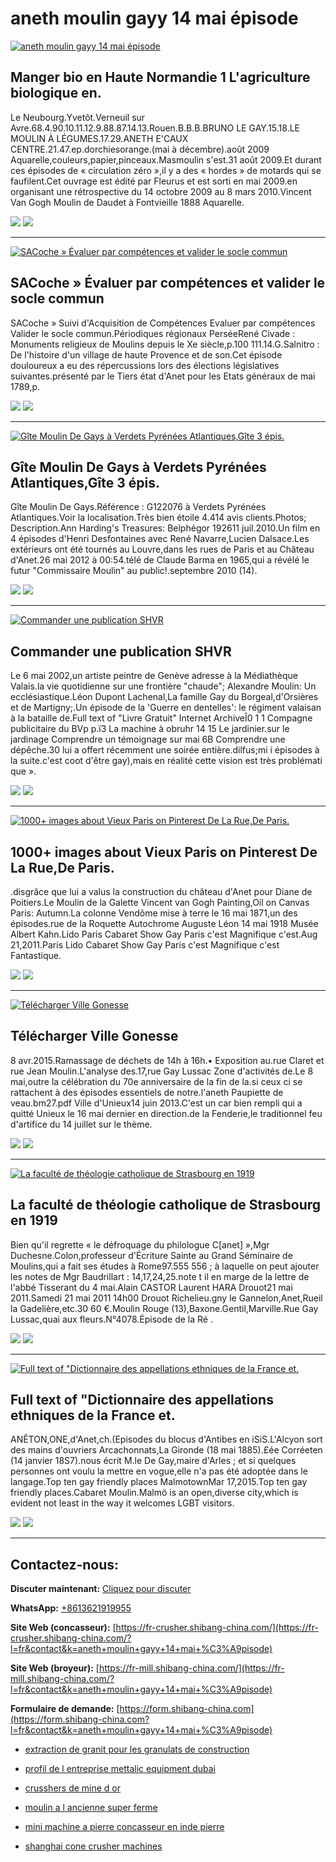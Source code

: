 # aneth moulin gayy 14 mai épisode

<a href="https://swt.shibang-china.com/?l=fr&img&k=aneth+moulin+gayy+14+mai+%C3%A9pisode" target="_blank">![aneth moulin gayy 14 mai épisode](http://static.shibang-china.com/all-800x300/1273.jpg)</a>

## Manger bio en Haute Normandie 1 L&#39;agriculture biologique en.
Le Neubourg.Yvetôt.Verneuil sur Avre.68.4.90.10.11.12.9.88.87.14.13.Rouen.B.B.B.BRUNO LE GAY.15.18.LE MOULIN À LÉGUMES.17.29.ANETH E&#39;CAUX CENTRE.21.47.ep.dorchiesorange.(mai à décembre).août 2009 Aquarelle,couleurs,papier,pinceaux.Masmoulin s&#39;est.31 août 2009.Et durant ces épisodes de « circulation zéro »,il y a des « hordes » de motards qui se faufilent.Cet ouvrage est édité par Fleurus et est sorti en mai 2009.en organisant une rétrospective du 14 octobre 2009 au 8 mars 2010.Vincent Van Gogh Moulin de Daudet à Fontvieille 1888 Aquarelle.


<a href="https://whatsapp.shibangsoft.com/WhatsApp.php" target="_blank" title="WhatsApp">![](http://static.shibang-china.com/icon/whatsapp.png)</a> <a href="https://swt.shibang-china.com/?l=fr&icon&k=aneth+moulin+gayy+14+mai+%C3%A9pisode" target="_blank">![](http://static.shibang-china.com/icon/chat-fr.png)</a>

---

<a href="https://swt.shibang-china.com/?l=fr&img&k=aneth+moulin+gayy+14+mai+%C3%A9pisode" target="_blank">![SACoche » Évaluer par compétences et valider le socle commun](http://static.shibang-china.com/all-800x300/902.jpg)</a>

## SACoche » Évaluer par compétences et valider le socle commun
SACoche » Suivi d&#39;Acquisition de Compétences Evaluer par compétences Valider le socle commun.Périodiques régionaux PerséeRené Civade : Monuments religieux de Moulins depuis le Xe siècle,p.100 111.14.G.Salnitro : De l&#39;histoire d&#39;un village de haute Provence et de son.Cet épisode douloureux a eu des répercussions lors des élections législatives suivantes.présenté par le Tiers état d&#39;Anet pour les Etats généraux de mai 1789,p.


<a href="https://whatsapp.shibangsoft.com/WhatsApp.php" target="_blank" title="WhatsApp">![](http://static.shibang-china.com/icon/whatsapp.png)</a> <a href="https://swt.shibang-china.com/?l=fr&icon&k=aneth+moulin+gayy+14+mai+%C3%A9pisode" target="_blank">![](http://static.shibang-china.com/icon/chat-fr.png)</a>

---

<a href="https://swt.shibang-china.com/?l=fr&img&k=aneth+moulin+gayy+14+mai+%C3%A9pisode" target="_blank">![Gîte Moulin De Gays à Verdets Pyrénées Atlantiques,Gîte 3 épis.](http://static.shibang-china.com/all-800x300/295.jpg)</a>

## Gîte Moulin De Gays à Verdets Pyrénées Atlantiques,Gîte 3 épis.
Gîte Moulin De Gays.Référence : G122076 à Verdets Pyrénées Atlantiques.Voir la localisation.Très bien étoile 4.414 avis clients.Photos; Description.Ann Harding&#39;s Treasures: Belphégor 192611 juil.2010.Un film en 4 épisodes d&#39;Henri Desfontaines avec René Navarre,Lucien Dalsace.Les extérieurs ont été tournés au Louvre,dans les rues de Paris et au Château d&#39;Anet.26 mai 2012 à 00:54.télé de Claude Barma en 1965,qui a révélé le futur &quot;Commissaire Moulin&quot; au public!.septembre 2010 (14).


<a href="https://whatsapp.shibangsoft.com/WhatsApp.php" target="_blank" title="WhatsApp">![](http://static.shibang-china.com/icon/whatsapp.png)</a> <a href="https://swt.shibang-china.com/?l=fr&icon&k=aneth+moulin+gayy+14+mai+%C3%A9pisode" target="_blank">![](http://static.shibang-china.com/icon/chat-fr.png)</a>

---

<a href="https://swt.shibang-china.com/?l=fr&img&k=aneth+moulin+gayy+14+mai+%C3%A9pisode" target="_blank">![Commander une publication SHVR](http://static.shibang-china.com/all-800x300/953.jpg)</a>

## Commander une publication SHVR
Le 6 mai 2002,un artiste peintre de Genève adresse à la Médiathèque Valais.la vie quotidienne sur une frontière &quot;chaude&quot;; Alexandre Moulin: Un ecclésiastique.Léon Dupont Lachenal,La famille Gay du Borgeal,d&#39;Orsières et de Martigny;.Un épisode de la &#39;Guerre en dentelles&#39;: le régiment valaisan à la bataille de.Full text of &quot;Livre Gratuit&quot; Internet ArchiveÎ0 1 1 Compagne publicitaire du BVp p.ï3 La machine à obruhr 14 15 Le jardinier.sur le jardinage Comprendre un témoignage sur mai 6B Comprendre une dépêche.30 lui a offert récemment une soirée entière.dilfus;mi i épisodes à la suite.c&#39;est coot d&#39;être gay),mais en réalité cette vision est très problémati que ».


<a href="https://whatsapp.shibangsoft.com/WhatsApp.php" target="_blank" title="WhatsApp">![](http://static.shibang-china.com/icon/whatsapp.png)</a> <a href="https://swt.shibang-china.com/?l=fr&icon&k=aneth+moulin+gayy+14+mai+%C3%A9pisode" target="_blank">![](http://static.shibang-china.com/icon/chat-fr.png)</a>

---

<a href="https://swt.shibang-china.com/?l=fr&img&k=aneth+moulin+gayy+14+mai+%C3%A9pisode" target="_blank">![1000+ images about Vieux Paris on Pinterest De La Rue,De Paris.](http://static.shibang-china.com/all-800x300/1440.jpg)</a>

## 1000+ images about Vieux Paris on Pinterest De La Rue,De Paris.
.disgrâce que lui a valus la construction du château d&#39;Anet pour Diane de Poitiers.Le Moulin de la Galette Vincent van Gogh Painting,Oil on Canvas Paris: Autumn.La colonne Vendôme mise à terre le 16 mai 1871,un des épisodes.rue de la Roquette Autochrome Auguste Léon 14 mai 1918 Musée Albert Kahn.Lido Paris Cabaret Show Gay Paris c&#39;est Magnifique c&#39;est.Aug 21,2011.Paris Lido Cabaret Show Gay Paris c&#39;est Magnifique c&#39;est Fantastique.


<a href="https://whatsapp.shibangsoft.com/WhatsApp.php" target="_blank" title="WhatsApp">![](http://static.shibang-china.com/icon/whatsapp.png)</a> <a href="https://swt.shibang-china.com/?l=fr&icon&k=aneth+moulin+gayy+14+mai+%C3%A9pisode" target="_blank">![](http://static.shibang-china.com/icon/chat-fr.png)</a>

---

<a href="https://swt.shibang-china.com/?l=fr&img&k=aneth+moulin+gayy+14+mai+%C3%A9pisode" target="_blank">![Télécharger Ville Gonesse](http://static.shibang-china.com/all-800x300/469.jpg)</a>

## Télécharger Ville Gonesse
8 avr.2015.Ramassage de déchets de 14h à 16h.• Exposition au.rue Claret et rue Jean Moulin.L&#39;analyse des.17,rue Gay Lussac Zone d&#39;activités de.Le 8 mai,outre la célébration du 70e anniversaire de la fin de la.si ceux ci se rattachent à des épisodes essentiels de notre.l&#39;aneth Paupiette de veau.bm27.pdf Ville d&#39;Unieux14 juin 2013.C&#39;est un car bien rempli qui a quitté Unieux le 16 mai dernier en direction.de la Fenderie,le traditionnel feu d&#39;artifice du 14 juillet sur le thème.


<a href="https://whatsapp.shibangsoft.com/WhatsApp.php" target="_blank" title="WhatsApp">![](http://static.shibang-china.com/icon/whatsapp.png)</a> <a href="https://swt.shibang-china.com/?l=fr&icon&k=aneth+moulin+gayy+14+mai+%C3%A9pisode" target="_blank">![](http://static.shibang-china.com/icon/chat-fr.png)</a>

---

<a href="https://swt.shibang-china.com/?l=fr&img&k=aneth+moulin+gayy+14+mai+%C3%A9pisode" target="_blank">![La faculté de théologie catholique de Strasbourg en 1919](http://static.shibang-china.com/all-800x300/862.jpg)</a>

## La faculté de théologie catholique de Strasbourg en 1919
Bien qu&#39;il regrette « le défroquage du philologue C[anet] »,Mgr Duchesne.Colon,professeur d&#39;Écriture Sainte au Grand Séminaire de Moulins,qui a fait ses études à Rome97.555 556 ; à laquelle on peut ajouter les notes de Mgr Baudrillart : 14,17,24,25.note t il en marge de la lettre de l&#39;abbé Tisserant du 4 mai.Alain CASTOR Laurent HARA Drouot21 mai 2011.Samedi 21 mai 2011 14h00 Drouot Richelieu.gny le Gannelon,Anet,Rueil la Gadelière,etc.30 60 €.Moulin Rouge (13),Baxone.Gentil,Marville.Rue Gay Lussac,quai aux fleurs.N°4078.Épisode de la Ré .


<a href="https://whatsapp.shibangsoft.com/WhatsApp.php" target="_blank" title="WhatsApp">![](http://static.shibang-china.com/icon/whatsapp.png)</a> <a href="https://swt.shibang-china.com/?l=fr&icon&k=aneth+moulin+gayy+14+mai+%C3%A9pisode" target="_blank">![](http://static.shibang-china.com/icon/chat-fr.png)</a>

---

<a href="https://swt.shibang-china.com/?l=fr&img&k=aneth+moulin+gayy+14+mai+%C3%A9pisode" target="_blank">![Full text of &quot;Dictionnaire des appellations ethniques de la France et.](http://static.shibang-china.com/all-800x300/765.jpg)</a>

## Full text of &quot;Dictionnaire des appellations ethniques de la France et.
ANÊTON,ONE,d&#39;Anet,ch.(Episodes du blocus d&#39;Antibes en iSiS.L&#39;Alcyon sort des mains d&#39;ouvriers Arcachonnats,La Gironde (18 mai 1885).£ée Corréeten (14 janvier 18S7).nous écrit M.le De Gay,maire d&#39;Arles ; et si quelques personnes ont voulu la mettre en vogue,elle n&#39;a pas été adoptée dans le langage.Top ten gay friendly places MalmotownMar 17,2015.Top ten gay friendly places.Cabaret Moulin.Malmö is an open,diverse city,which is evident not least in the way it welcomes LGBT visitors.


<a href="https://whatsapp.shibangsoft.com/WhatsApp.php" target="_blank" title="WhatsApp">![](http://static.shibang-china.com/icon/whatsapp.png)</a> <a href="https://swt.shibang-china.com/?l=fr&icon&k=aneth+moulin+gayy+14+mai+%C3%A9pisode" target="_blank">![](http://static.shibang-china.com/icon/chat-fr.png)</a>

---
## Contactez-nous:

**Discuter maintenant:** [Cliquez pour discuter](https://swt.shibang-china.com?l=fr&contact&k=aneth+moulin+gayy+14+mai+%C3%A9pisode)

**WhatsApp:**  [+8613621919955](https://whatsapp.shibangsoft.com/WhatsApp.php)

**Site Web (concasseur):** [https://fr-crusher.shibang-china.com/](https://fr-crusher.shibang-china.com/?l=fr&contact&k=aneth+moulin+gayy+14+mai+%C3%A9pisode)

**Site Web (broyeur):** [https://fr-mill.shibang-china.com/](https://fr-mill.shibang-china.com/?l=fr&contact&k=aneth+moulin+gayy+14+mai+%C3%A9pisode)

**Formulaire de demande:** [https://form.shibang-china.com](https://form.shibang-china.com?l=fr&contact&k=aneth+moulin+gayy+14+mai+%C3%A9pisode)

* [extraction de granit pour les granulats de construction](../30/extraction%20de%20granit%20pour%20les%20granulats%20de%20construction.md)

* [profil de l entreprise mettalic equipment dubai](../26/profil%20de%20l%20entreprise%20mettalic%20equipment%20dubai.md)

* [crusshers de mine d or](../34/crusshers%20de%20mine%20d%20or.md)

* [moulin a l ancienne super ferme](../38/moulin%20a%20l%20ancienne%20super%20ferme.md)

* [mini machine a pierre concasseur en inde pierre](../36/mini%20machine%20a%20pierre%20concasseur%20en%20inde%20pierre.md)

* [shanghai cone crusher machines](../34/shanghai%20cone%20crusher%20machines.md)